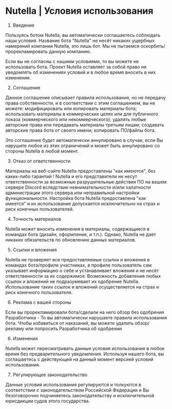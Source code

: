 # Nutella | Условия использования

1. Введение

Пользуясь ботом Nutella, вы автоматически соглашаетесь соблюдать наши условия. Название бота "Nutella" не несёт никаких ущербных намерений компании Nutella, это лишь бот. Мы не пытаемся оскорбить/прорекламировать данную компанию.

Если вы не согласны с нашими условиями, то вы можете не использовать бота. Проект Nutella оставляет за собой право не уведомлять об изменениях условий и в любое время вносить в них изменения.

2. Соглашение

Данное соглашение описывает правила использования, но не передачу права собственности, и в соответствии с этим соглашением, вы не можете:
модифицировать или копировать материалы бота;
использовать материалы в коммерческих целях или для публичного показа (коммерческого или некоммерческого);
удалять любые авторские права или передавать материалы третьим лицам; создавать авторские права бота от своего имени; копировать ПО/файлы бота.

Это соглашение будет автоматически аннулировано в случае, если Вы нарушите любое из этих ограничений и может быть аннулировано со стороны Nutella в любой момент.

3. Отказ от ответственности

Материалы на веб-сайте Nutella предоставлены "как имеются", без каких-либо гарантий !
Nutella и его представители не несут ответственности за возможные разрушительные действия ПО на вашем сервере Discord вследствие невнимательности и/или халатности администрации этого сервера или неправильной настройки функциональности. Настройка бота Nutella предоставлена "как имеется" и их использование допускается исключительно на страх и риск конечных пользователей.

4. Точность материалов

Nutella может вносить изменения в материалы, содержащиеся в командах бота (дизайн, оформление, и т.п.). Однако, Nutella не дает никаких обязательств по обновлению данных материалов.

5. Ссылки и вложения

Nutella не проверяет все предоставляемые ссылки и вложения в командах бота/профиле участниках, в профиле пользователь сам указывает информацию о себе и устанавливает вложения и не несёт ответственности за их содержимое. Возможность добавления любых ссылок и вложений не подразумевает их одобрение Nutella. Использование таких ссылок и вложений осуществляется на страх и риск конечного пользователя.

6. Реклама с вашей стороны

Если вы прорекламировали бота/сделали на него обзор без одобрения Разработчика - То вы автоматически нарушаете правила использования бота.
Чтобы избавиться от наказаний, вы можете удалить обзор/рекламу или попросить Разработчика об одобрении

6. Изменения

Nutella может пересматривать данные условия использования в любое время без предварительного уведомления. Используя нашего бота, вы соглашаетесь с действующей на данный момент версией условий использования.

7. Регулирующее законодательство

Данные условия использования регулируются и толкуются в соответствии с законодательством Российской Федерации и Вы безоговорочно подчиняетесь законодательству и исключительной юрисдикции судов этого государства.
